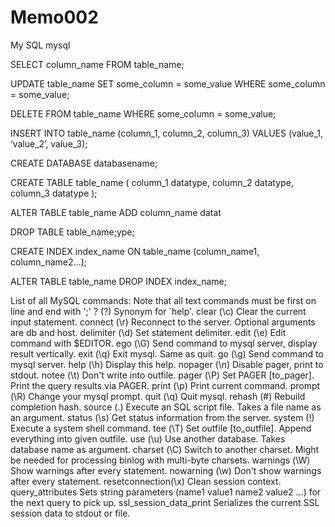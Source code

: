# Memo002
My SQL
mysql 

SELECT column_name 
FROM table_name;

UPDATE table_name
SET some_column = some_value
WHERE some_column = some_value;

DELETE FROM table_name
WHERE some_column = some_value;

INSERT INTO table_name (column_1, column_2, column_3) 
VALUES (value_1, ‘value_2’, value_3);

CREATE DATABASE databasename;

CREATE TABLE table_name (
column_1 datatype, 
column_2 datatype, 
column_3 datatype
);

ALTER TABLE table_name 
ADD column_name datat

DROP TABLE table_name;ype;

CREATE INDEX index_name 
ON table_name (column_name1, column_name2…);

ALTER TABLE table_name
DROP INDEX index_name;

List of all MySQL commands:
Note that all text commands must be first on line and end with ';'
?         (\?) Synonym for `help'.
clear     (\c) Clear the current input statement.
connect   (\r) Reconnect to the server. Optional arguments are db and host.
delimiter (\d) Set statement delimiter.
edit      (\e) Edit command with $EDITOR.
ego       (\G) Send command to mysql server, display result vertically.
exit      (\q) Exit mysql. Same as quit.
go        (\g) Send command to mysql server.
help      (\h) Display this help.
nopager   (\n) Disable pager, print to stdout.
notee     (\t) Don't write into outfile.
pager     (\P) Set PAGER [to_pager]. Print the query results via PAGER.
print     (\p) Print current command.
prompt    (\R) Change your mysql prompt.
quit      (\q) Quit mysql.
rehash    (\#) Rebuild completion hash.
source    (\.) Execute an SQL script file. Takes a file name as an argument.
status    (\s) Get status information from the server.
system    (\!) Execute a system shell command.
tee       (\T) Set outfile [to_outfile]. Append everything into given
               outfile.
use       (\u) Use another database. Takes database name as argument.
charset   (\C) Switch to another charset. Might be needed for processing
               binlog with multi-byte charsets.
warnings  (\W) Show warnings after every statement.
nowarning (\w) Don't show warnings after every statement.
resetconnection(\x) Clean session context.
query_attributes Sets string parameters (name1 value1 name2 value2 ...)
for the next query to pick up.
ssl_session_data_print Serializes the current SSL session data to stdout 
or file.



